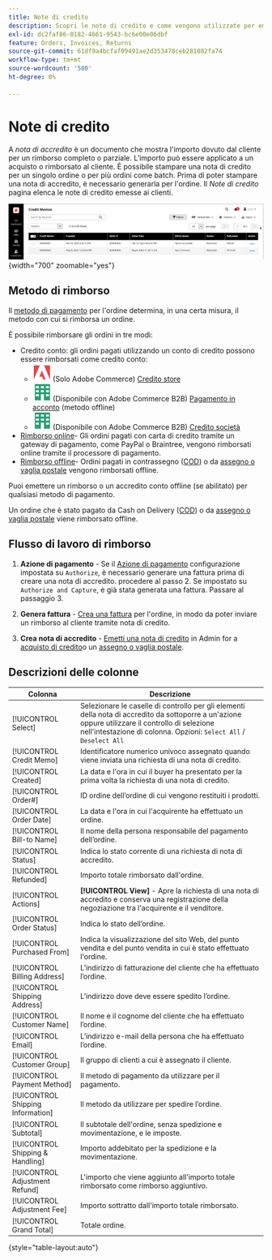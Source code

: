 ```yaml
---
title: Note di credito
description: Scopri le note di credito e come vengono utilizzate per emettere un rimborso parziale o completo.
exl-id: dc2faf86-0182-4661-9543-bc6e00e06dbf
feature: Orders, Invoices, Returns
source-git-commit: 61df9a4bcfaf09491ae2d353478ceb281082fa74
workflow-type: tm+mt
source-wordcount: '580'
ht-degree: 0%

---
```


# Note di credito

A _nota di accredito_ è un documento che mostra l&#39;importo dovuto dal cliente per un rimborso completo o parziale. L’importo può essere applicato a un acquisto o rimborsato al cliente. È possibile stampare una nota di credito per un singolo ordine o per più ordini come batch. Prima di poter stampare una nota di accredito, è necessario generarla per l&#39;ordine. Il _Note di credito_ pagina elenca le note di credito emesse ai clienti.

![Note di credito](./assets/credit-memos.png){width="700" zoomable="yes"}

## Metodo di rimborso

Il [metodo di pagamento](payments.md) per l&#39;ordine determina, in una certa misura, il metodo con cui si rimborsa un ordine.

È possibile rimborsare gli ordini in tre modi:

- Credito conto: gli ordini pagati utilizzando un conto di credito possono essere rimborsati come credito conto:
   - ![Adobe Commerce](../assets/adobe-logo.svg) (Solo Adobe Commerce) [Credito store](../customers/store-credit-using.md)
   - ![Adobe Commerce B2B](../assets/b2b.svg) (Disponibile con Adobe Commerce B2B) [Pagamento in acconto](../b2b/enable-basic-features.md#configure-payment-on-account) (metodo offline)
   - ![Adobe Commerce B2B](../assets/b2b.svg) (Disponibile con Adobe Commerce B2B) [Credito società](../b2b/credit-company.md)
- [Rimborso online](payments.md#online-payment-methods)- Gli ordini pagati con carta di credito tramite un gateway di pagamento, come PayPal o Braintree, vengono rimborsati online tramite il processore di pagamento.
- [Rimborso offline](payments.md#offline-payment-methods)- Ordini pagati in contrassegno ([COD](cash-on-delivery.md)) o da [assegno o vaglia postale](check-money-order.md) vengono rimborsati offline.

Puoi emettere un rimborso o un accredito conto offline (se abilitato) per qualsiasi metodo di pagamento.

Un ordine che è stato pagato da Cash on Delivery ([COD](cash-on-delivery.md)) o da [assegno o vaglia postale](check-money-order.md) viene rimborsato offline.

## Flusso di lavoro di rimborso

1. **Azione di pagamento** - Se il [Azione di pagamento](credit-memo-create.md#payment-action-setting) configurazione impostata su `Authorize`, è necessario generare una fattura prima di creare una nota di accredito. procedere al passo 2. Se impostato su `Authorize and Capture`, è già stata generata una fattura. Passare al passaggio 3.

1. **Genera fattura** - [Crea una fattura](invoices.md#create-an-invoice) per l&#39;ordine, in modo da poter inviare un rimborso al cliente tramite nota di credito.

1. **Crea nota di accredito** - [Emetti una nota di credito](credit-memo-create.md) in Admin for a [acquisto di credito](credit-memo-create.md#issue-a-refund-for-a-credit-purchase)o un [assegno o vaglia postale](credit-memo-create.md#issue-an-offline-refund-for-check-or-money-order).

## Descrizioni delle colonne

| Colonna | Descrizione |
|--- |--- |
| [!UICONTROL Select] | Selezionare le caselle di controllo per gli elementi della nota di accredito da sottoporre a un&#39;azione oppure utilizzare il controllo di selezione nell&#39;intestazione di colonna. Opzioni: `Select All` / `Deselect All` |
| [!UICONTROL Credit Memo] | Identificatore numerico univoco assegnato quando viene inviata una richiesta di una nota di credito. |
| [!UICONTROL Created] | La data e l&#39;ora in cui il buyer ha presentato per la prima volta la richiesta di una nota di credito. |
| [!UICONTROL Order#] | ID ordine dell’ordine di cui vengono restituiti i prodotti. |
| [!UICONTROL Order Date] | La data e l&#39;ora in cui l&#39;acquirente ha effettuato un ordine. |
| [!UICONTROL Bill-to Name] | Il nome della persona responsabile del pagamento dell’ordine. |
| [!UICONTROL Status] | Indica lo stato corrente di una richiesta di nota di accredito. |
| [!UICONTROL Refunded] | Importo totale rimborsato dall&#39;ordine. |
| [!UICONTROL Actions] | **[!UICONTROL View]** - Apre la richiesta di una nota di accredito e conserva una registrazione della negoziazione tra l&#39;acquirente e il venditore. |
| [!UICONTROL Order Status] | Indica lo stato dell’ordine. |
| [!UICONTROL Purchased From] | Indica la visualizzazione del sito Web, del punto vendita e del punto vendita in cui è stato effettuato l&#39;ordine. |
| [!UICONTROL Billing Address] | L’indirizzo di fatturazione del cliente che ha effettuato l’ordine. |
| [!UICONTROL Shipping Address] | L’indirizzo dove deve essere spedito l’ordine. |
| [!UICONTROL Customer Name] | Il nome e il cognome del cliente che ha effettuato l’ordine. |
| [!UICONTROL Email] | L’indirizzo e-mail della persona che ha effettuato l’ordine. |
| [!UICONTROL Customer Group] | Il gruppo di clienti a cui è assegnato il cliente. |
| [!UICONTROL Payment Method] | Il metodo di pagamento da utilizzare per il pagamento. |
| [!UICONTROL Shipping Information] | Il metodo da utilizzare per spedire l’ordine. |
| [!UICONTROL Subtotal] | Il subtotale dell&#39;ordine, senza spedizione e movimentazione, e le imposte. |
| [!UICONTROL Shipping & Handling] | Importo addebitato per la spedizione e la movimentazione. |
| [!UICONTROL Adjustment Refund] | L&#39;importo che viene aggiunto all&#39;importo totale rimborsato come rimborso aggiuntivo. |
| [!UICONTROL Adjustment Fee] | Importo sottratto dall&#39;importo totale rimborsato. |
| [!UICONTROL Grand Total] | Totale ordine. |

{style="table-layout:auto"}
